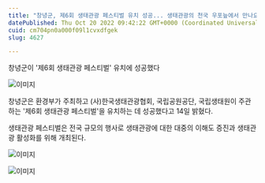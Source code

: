 ```yaml
---
title: "창녕군, 제6회 생태관광 페스티벌 유치 성공... 생태관광의 천국 우포늪에서 만나요!"
datePublished: Thu Oct 20 2022 09:42:22 GMT+0000 (Coordinated Universal Time)
cuid: cm704pn0a000f09l1cvxdfgek
slug: 4627

---
```



창녕군이 '제6회 생태관광 페스티벌' 유치에 성공했다

![이미지](https://cdn.hashnode.com/res/hashnode/image/upload/v1739256996055/ba18786a-4fdc-4489-9d99-d7751d153e40.jpeg)

창녕군은 환경부가 주최하고 (사)한국생태관광협회, 국립공원공단, 국립생태원이 주관하는 '제6회 생태관광 페스티벌'을 유치하는 데 성공했다고 14일 밝혔다.

생태관광 페스티벌은 전국 규모의 행사로 생태관광에 대한 대중의 이해도 증진과 생태관광 활성화를 위해 개최된다.

![이미지](https://cdn.hashnode.com/res/hashnode/image/upload/v1739256997677/622ac623-5d6f-46be-9afa-50cb0bd21af8.jpeg)

![이미지](https://cdn.hashnode.com/res/hashnode/image/upload/v1739256999425/9643834b-78e0-4faa-84a7-1a703552ac02.jpeg)